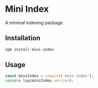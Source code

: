 # Mini Index

A minimal indexing package.

## Installation

```bash
npm install mini-index
```

## Usage

```javascript
const miniIndex = require('mini-index');
console.log(miniIndex.version);
```
